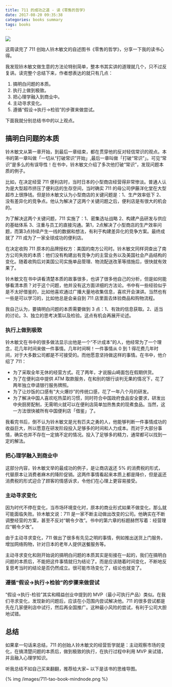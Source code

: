 ```yaml
---
title: 711 的成功之道 - 读《零售的哲学》
date: 2017-08-20 09:35:38
categories: books summary
tags: books
---
```


![](http://img11.360buyimg.com/n1/jfs/t826/105/1361669663/276778/2b0f7740/55a36592N2a41e456.jpg)

这周读完了 711 创始人铃木敏文的自述图书《零售的哲学》，分享一下我的读书心得。

我发现铃木敏文做生意的方法论特别简单，整本书其实讲的道理就几个，只不过反复讲。读完整个总结下来，作者想表达的就只有几点：

 1. 搞明白问题的本质。
 2. 执行上做到极致。
 3. 把心理学融入到商业中。
 4. 主动寻求变化。
 5. 遵循“假设->执行->检验”的步骤来做尝试。

下面我就分别总结书中的以上观点。

## 搞明白问题的本质

铃木敏文从第一章开始，到最后一章结束，都在贯穿他的反对轻信常识的观点。本书的第一章叫做「一切从“打破常识”开始」,最后一章叫做「打破“常识”」。可见“常识”是多么的有误导性！在书中，铃木敏文介绍了多次他打破“常识”，发现问题本质的例子。

比如，在决定经营 711 便利店时，当时日本的小型商店经营得非常惨淡。普通人认为是大型超市挤压了便利店的生存空间，当时确实 711 的母公司伊藤洋化堂在大型超市上很挣钱。但是铃木敏文认为小型商店的关键问题是：1、生产效率低下 2、没有差异化的竞争点。他认为解决了这两个关键问题之后，便利店是有很大的机会的。

为了解决这两个关键问题，711 实施了：1、密集选址战略 2、构建产品研发与供应的基础体系 3、注重与员工的直接沟通。第1，2点解决了小型商店的生产效率问题，而第3点持续产生一线的数据和想法，有利于构建差异化的竞争方案。最终成就了 711 成为了一家全球成功的便利店。

在决定收购 711 原本的品牌授权方：美国的南方公司时。铃木敏文同样洞查出了南方公司失败的本质：他们没有构建出有竞争力的主营业务以及美国社会产品结构的变化。随着收购后对美国公司实施单品管理、物流配送改革等措施后，很快就有效果了。

铃木敏文在书中讲看清楚本质的故事很多，也讲了很多他自己的分析，但是如何能够看清本质？对于这个问题，他并没有这方面详细的方法论。书中有一些经验似乎是不太好借鉴的，比如他喜欢通过广播大量地收集信息，喜欢开会演讲。当然也有一些是可以学习的，比如他总是会亲自到 711 店里面去体验商品和购物流程。

我自己认为，要搞明白问题的本质需要做到 3 点：1、有效的信息获取。2、适当的讨论。3、独立的思考决策以及检验。这点有机会再展开论述。

### 执行上做到极致

铃木敏文在书中的很多做法显示出他是一个“不计成本”的人，他经常为了一个理念，花几年时间来做一件事情。几年时间啊！一件事情从 0 到 1 得花费几年时间，对于大多数公司都是不可接受的。而他愿意坚持做这样的事情。在书中，他介绍了 711：

 - 为了采取全年无休的经营方式。花了两年，才说服山崎面包在假期供货。
 - 为了在便利店中提供 ATM 取款服务，在和别的银行谈判无果的情况下，花了两年独立申请银行服务牌照。
 - 为了让炒饭的口感有“大火爆炒”的传统口感，花了一年八个月的研发。
 - 为了解决中国人喜欢吃热菜的习惯，同时符合中国政府食品安全要求，研发出中央厨房配制，无需明火就可以在便利店简单加热售卖的现煮食品。当然，这一方法很快被所有中国便利店「借鉴」了。

我看完书后，倒不认为铃木敏文是光有匹夫之勇的人，他能够判断一件事情成功的收益巨大，所以愿意在研发阶段投入足够多的时间和人力成本。而对于大部分事情，确实也并不存在一定搞不定的情况。投入了足够多的精力，通常都可以找到一定的解法。

### 把心理学融入到商业中

这部分内容，铃木敏文举的最成功的例子，是让商店返还 5% 的消费税的形式，代替原本让消费者麻木的降阶促销。这两件事情看起来本质上都是降价，但是返还消费税的形式迎合了顾客的情感诉求，令他们在心理上更容易接受。

### 主动寻求变化

因为时代不停在变化，当市场环境变化时，原本的商业形式如果不做变化，那么就可能面临失败。铃木敏文说：711 是一家不断主动做出改变的公司。他确实在不断调整经营的方案，甚至不反对“朝令夕改”。书中的第六章的标题赫然写着：经营理应“朝令夕改”。

由于主动寻求变化，711 做出了很多有先见之明的事情，例如推出送货上门服务，增加网络购物，针对日本的老年人提供送餐服务等。

主动寻求变化和刚开始说的搞明白问题的本质其实是衔接在一起的，我们在搞明白问题的本质后，不能把这件事情就归为结论了。而是应该随着时间变化，不断地反复思考当时的结论是否仍然成立。很可能市场变化了，结论也就变了。

### 遵循“假设->执行->检验”的步骤来做尝试

“假设->执行-检验”其实和精益创业中提到的 MVP（最小可执行产品）类似。在我们寻求变化，发现新的问题后，应该在小范围内尝试解决他。711 的很多尝试都是先在几家便利店中试行，然后再全国推广。这种最小风险的尝试，有利于公司大胆地试错。

## 总结

如果拿一句话来总结，711 的创始人铃木敏文的经营哲学就是：主动观察市场的变化，在搞清楚问题的本质后，做到极致的执行，在执行过程中利用 MVP 来试错，并且融入心理学知识。

听我总结不如自己买来翻翻，推荐给大家~ 以下是该书的思维导图。

{% img /images/711-tao-book-mindnode.png %}

